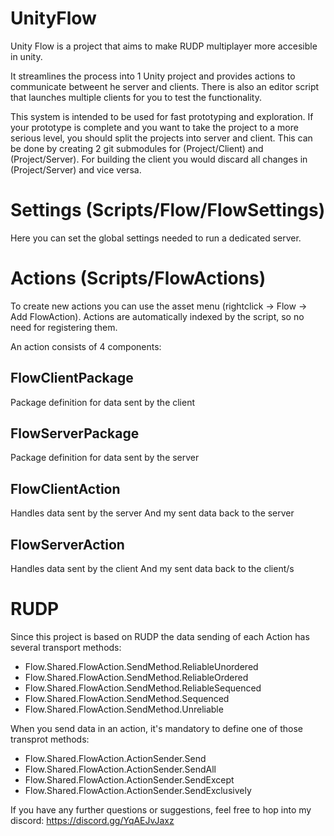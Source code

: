 # UnityFlow

Unity Flow is a project that aims to make RUDP multiplayer more accesible in unity.

It streamlines the process into 1 Unity project and provides actions to communicate betweent he server and clients.
There is also an editor script that launches multiple clients for you to test the functionality.

This system is intended to be used for fast prototyping and exploration.
If your prototype is complete and you want to take the project to a more serious level, you should split the projects into server and client.
This can be done by creating 2 git submodules for (Project/Client) and (Project/Server).
For building the client you would discard all changes in (Project/Server) and vice versa.

# Settings (Scripts/Flow/FlowSettings)
Here you can set the global settings needed to run a dedicated server.

# Actions (Scripts/FlowActions)
To create new actions you can use the asset menu (rightclick -> Flow -> Add FlowAction).
Actions are automatically indexed by the script, so no need for registering them.

An action consists of 4 components:

## FlowClientPackage
Package definition for data sent by the client

## FlowServerPackage
Package definition for data sent by the server

## FlowClientAction
Handles data sent by the server
And my sent data back to the server

## FlowServerAction
Handles data sent by the client
And my sent data back to the client/s


# RUDP
Since this project is based on RUDP the data sending of each Action has several transport methods:
- Flow.Shared.FlowAction.SendMethod.ReliableUnordered
- Flow.Shared.FlowAction.SendMethod.ReliableOrdered
- Flow.Shared.FlowAction.SendMethod.ReliableSequenced
- Flow.Shared.FlowAction.SendMethod.Sequenced
- Flow.Shared.FlowAction.SendMethod.Unreliable

When you send data in an action, it's mandatory to define one of those transprot methods:
- Flow.Shared.FlowAction.ActionSender.Send
- Flow.Shared.FlowAction.ActionSender.SendAll
- Flow.Shared.FlowAction.ActionSender.SendExcept
- Flow.Shared.FlowAction.ActionSender.SendExclusively

If you have any further questions or suggestions, feel free to hop into my discord:
https://discord.gg/YqAEJvJaxz
